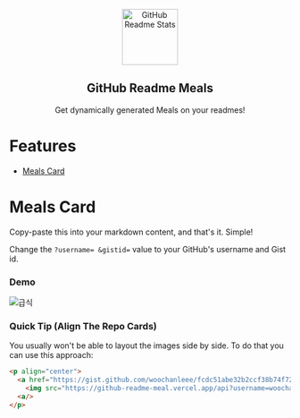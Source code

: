<p align="center">
 <img width="100px" src="https://res.cloudinary.com/anuraghazra/image/upload/v1594908242/logo_ccswme.svg" align="center" alt="GitHub Readme Stats" />
 <h2 align="center">GitHub Readme Meals</h2>
 <p align="center">Get dynamically generated Meals on your readmes!</p>

# Features

- [Meals Card](#github-stats-card)

# Meals Card

Copy-paste this into your markdown content, and that's it. Simple!

Change the `?username= &gistid=` value to your GitHub's username and Gist id.

### Demo

![급식](https://github-readme-meal.vercel.app/api?username=woochanleee&gistid=fcdc51abe32b2ccf38b74f7229571da2)

### Quick Tip (Align The Repo Cards)

You usually won't be able to layout the images side by side. To do that you can use this approach:

```md
<p align="center">
  <a href="https://gist.github.com/woochanleee/fcdc51abe32b2ccf38b74f7229571da2">
    <img src="https://github-readme-meal.vercel.app/api?username=woochanleee&gistid=fcdc51abe32b2ccf38b74f7229571da2" />
  <a/>
</p>
```
